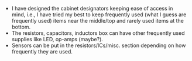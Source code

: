 - I have designed the cabinet designators keeping ease of access in mind, i.e., I have tried my best to keep frequently used (what I guess are frequently used) items near the middle/top and rarely used items at the bottom.
- The resistors, capacitors, inductors box can have other frequently used supplies like LED, op-amps (maybe?).
- Sensors can be put in the resistors/ICs/misc. section depending on how frequently they are used.
